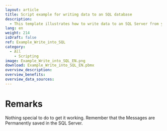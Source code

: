 ```yaml
---
layout: article
title: Script example for writing data to an SQL database
description: 
  - This template illustrates how to write data to an SQL Server from your Peakboard Box.
lang: en
weight: 214
isDraft: false
ref: Example_Write_into_SQL
category:
  - All
    - Scripting
image: Example_Write_into_SQL_EN.png
download: Example_Write_into_SQL_EN.pbmx
overview_description:
overview_benefits:
overview_data_sources: 
---
```

# Remarks
Nothing special to do to get it working. Remember that the Messages are Permanently saved in the SQL Server.

